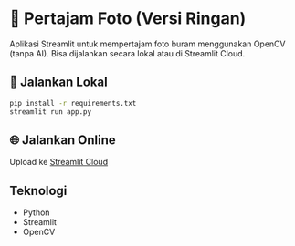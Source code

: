 
# 📸 Pertajam Foto (Versi Ringan)

Aplikasi Streamlit untuk mempertajam foto buram menggunakan OpenCV (tanpa AI). Bisa dijalankan secara lokal atau di Streamlit Cloud.

## 🚀 Jalankan Lokal
```bash
pip install -r requirements.txt
streamlit run app.py
```

## 🌐 Jalankan Online
Upload ke [Streamlit Cloud](https://streamlit.io/cloud)

## Teknologi
- Python
- Streamlit
- OpenCV
